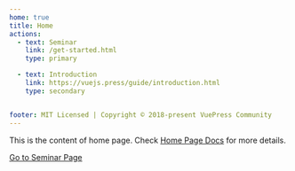 ```yaml
---
home: true
title: Home
actions:
  - text: Seminar
    link: /get-started.html
    type: primary

  - text: Introduction
    link: https://vuejs.press/guide/introduction.html
    type: secondary


footer: MIT Licensed | Copyright © 2018-present VuePress Community
---
```


This is the content of home page. Check [Home Page Docs][default-theme-home] for more details.



[Go to Seminar Page](./get-started)

[default-theme-home]: https://vuejs.press/reference/default-theme/frontmatter.html#home-page
